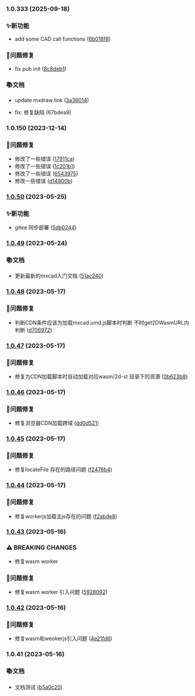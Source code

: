 

### 1.0.333 (2025-09-18)


### ✨新功能

* add some CAD call functions ([6b018f8](https://github.com/mxcad/mxcad_docs/commit/6b018f84b6e21a1c11cf7f03c963c4a7833b6147))


### 🐛问题修复

* fix pub init ([8c8deb1](https://github.com/mxcad/mxcad_docs/commit/8c8deb1a300da92ffa3c8c58f1d60ea968be6fd7))


### 📚文档

* update mxdraw link ([3a36014](https://github.com/mxcad/mxcad_docs/commit/3a36014cbcd70662f3f4663ad31f439222a1a150))

* fix: 修复缺陷 (67bdea9)

### 1.0.150 (2023-12-14)


### 🐛问题修复

* 修改了一些错误 ([17911ca](https://github.com/mxcad/mxcad_docs/commit/17911ca38fb85c025cf05532a3555ed55e4a128a))
* 修改了一些错误 ([1c201b1](https://github.com/mxcad/mxcad_docs/commit/1c201b1275fc109067108c94974a5a5b6c30228b))
* 修改了一些错误 ([6543975](https://github.com/mxcad/mxcad_docs/commit/6543975a01c804a083d1e65fd56fd6ab085a2f87))
* 修改一些错误 ([d14800b](https://github.com/mxcad/mxcad_docs/commit/d14800bc6a5790609c9510ab30489127ca8941f1))

### [1.0.50](https://github.com/mxcad/mxcad_docs/compare/1.0.49...1.0.50) (2023-05-25)


### ✨新功能

* gitee 同步部署 ([5db0244](https://github.com/mxcad/mxcad_docs/commit/5db0244274f1852548db984c80f81a40f2566fa2))

### [1.0.49](https://github.com/mxcad/mxcad_docs/compare/1.0.48...1.0.49) (2023-05-24)


### 📚文档

* 更新最新的mxcad入门文档 ([51ac240](https://github.com/mxcad/mxcad_docs/commit/51ac2406d2dd1c4e9db920462f033f32a7c50f8a))

### [1.0.48](https://github.com/mxcad/mxcad_docs/compare/1.0.47...1.0.48) (2023-05-17)


### 🐛问题修复

* 判断CDN条件应该为加载mxcad.umd.js脚本时判断 不时get2DWasmURL内判断 ([d706972](https://github.com/mxcad/mxcad_docs/commit/d70697292ef56517eb012228e078f699399782e2))

### [1.0.47](https://github.com/mxcad/mxcad_docs/compare/1.0.46...1.0.47) (2023-05-17)


### 🐛问题修复

* 修复为CDN加载脚本时自动加载对应wasm/2d-st 目录下的资源 ([0b623b8](https://github.com/mxcad/mxcad_docs/commit/0b623b8d8eae5302db82586a93e2407e22bce51f))

### [1.0.46](https://github.com/mxcad/mxcad_docs/compare/1.0.45...1.0.46) (2023-05-17)


### 🐛问题修复

* 修复浏览器CDN加载跨域 ([dd0d521](https://github.com/mxcad/mxcad_docs/commit/dd0d52107137d5649055b2c8e8454b84b7f089fc))

### [1.0.45](https://github.com/mxcad/mxcad_docs/compare/1.0.44...1.0.45) (2023-05-17)


### 🐛问题修复

* 修复locateFile 存在的路径问题 ([f2476b4](https://github.com/mxcad/mxcad_docs/commit/f2476b488cfafa490f43ffc60071602f988b999e))

### [1.0.44](https://github.com/mxcad/mxcad_docs/compare/1.0.43...1.0.44) (2023-05-17)


### 🐛问题修复

* 修复workerjs加载主js存在的问题 ([f2abde8](https://github.com/mxcad/mxcad_docs/commit/f2abde8f309b6038a9bb6946d314dbb1488a19f7))

### [1.0.43](https://github.com/mxcad/mxcad_docs/compare/1.0.42...1.0.43) (2023-05-16)


### ⚠ BREAKING CHANGES

* 修复wasm worker

### 🐛问题修复

* 修复wasm worker 引入问题 ([5928092](https://github.com/mxcad/mxcad_docs/commit/5928092dfd7d1657df1622a35134743dd5c541dd))

### [1.0.42](https://github.com/mxcad/mxcad_docs/compare/1.0.41...1.0.42) (2023-05-16)


### 🐛问题修复

* 修复wasm和weokerjs引入问题 ([4e21fd6](https://github.com/mxcad/mxcad_docs/commit/4e21fd65c348fc345e3de1e11cc548ba8f5def10))

### 1.0.41 (2023-05-16)


### 📚文档

* 文档测试 ([b5a0c20](https://github.com/mxcad/mxcad_docs/commit/b5a0c20912b2c3fa23eb115387cfddd5ccaf0197))